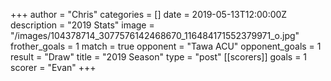 +++
author = "Chris"
categories = []
date = 2019-05-13T12:00:00Z
description = "2019 Stats"
image = "/images/104378714_3077576142468670_116484171552379971_o.jpg"
frother_goals = 1
match = true
opponent = "Tawa ACU"
opponent_goals = 1
result = "Draw"
title = "2019 Season"
type = "post"
[[scorers]]
goals = 1
scorer = "Evan"
+++